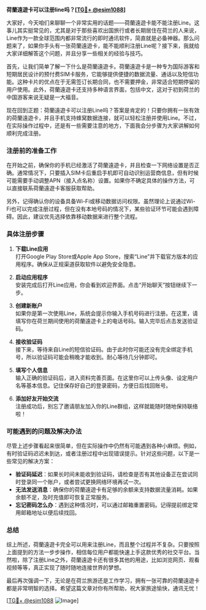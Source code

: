 **荷蘭遠遊卡可以注册line吗？[[TG💪+ @esim1088](https://t.me/s/esim1088)]**

大家好，今天咱们来聊聊一个非常实用的话题——荷蘭遠遊卡能不能注册Line。这事儿其实挺常见的，尤其是对于那些喜欢出国旅行或者长期居住在荷兰的人来说，Line作为一款全球范围内都非常流行的即时通讯软件，简直就是必备神器。那么问题来了，如果你手头有一张荷蘭遠遊卡，能不能顺利注册Line呢？接下来，我就给大家详细解答这个问题，并且分享一些相关的经验与技巧。

首先，让我们简单了解一下什么是荷蘭遠遊卡。荷蘭遠遊卡是一种专为国际游客和短期居民设计的预付费SIM卡服务，它能够提供便捷的数据流量、通话以及短信功能。这种卡片的优点在于无需签订长期合同，也不需要押金，非常适合短期停留的用户使用。此外，荷蘭遠遊卡还支持多种语言界面，包括中文，这对于初到荷兰的中国游客来说无疑是一大福音。

现在回到正题：荷蘭遠遊卡可以注册Line吗？答案是肯定的！只要你拥有一张有效的荷蘭遠遊卡，并且手机支持蜂窝数据连接，就可以轻松注册并使用Line。不过，在实际操作过程中，还是有一些需要注意的地方，下面我会分步骤为大家讲解如何顺利完成注册。

### 注册前的准备工作

在开始之前，确保你的手机已经激活了荷蘭遠遊卡，并且检查一下网络设置是否正确。通常情况下，只要插入SIM卡后重启手机即可自动识别运营商信息，但有时候可能需要手动调整APN（接入点名称）设置。如果你不确定具体的操作方法，可以直接联系荷蘭遠遊卡客服获取帮助。

另外，记得确认你的设备具备Wi-Fi或移动数据访问权限。虽然理论上说通过Wi-Fi也可以完成注册过程，但在没有本地号码的情况下，某些验证环节可能会遇到障碍。因此，建议优先选择依靠移动数据来进行整个流程。

### 具体注册步骤

1. **下载Line应用**  
   打开Google Play Store或Apple App Store，搜索“Line”并下载官方版本的应用程序。确保从正规渠道获取软件以避免安全隐患。

2. **启动应用程序**  
   安装完成后打开Line应用，你会看到欢迎界面。点击“开始聊天”按钮继续下一步。

3. **创建新账户**  
   如果你是第一次使用Line，系统会提示你输入手机号码进行注册。在这里，请填写你在荷兰期间使用的荷蘭遠遊卡上的电话号码。输入完毕后点击发送验证码。

4. **接收验证码**  
   接下来，等待来自Line的短信验证码。由于此时你可能还没有完全绑定手机号，所以验证码可能会稍晚才能收到。耐心等待几分钟即可。

5. **填写个人信息**  
   输入正确的验证码后，进入资料完善页面。在这里你可以上传头像、设定用户名等基本信息。记住保存好自己的登录密码，方便日后找回账号。

6. **添加好友开始交流**  
   注册成功后，别忘了邀请朋友加入你的Line群组，这样就能随时随地保持联络啦！

### 可能遇到的问题及解决办法

尽管上述步骤看起来很简单，但在实际操作中仍然有可能遇到各种小麻烦。例如，有时验证码迟迟未到达，或者注册过程中出现错误提示。针对这些问题，以下是一些常见的解决方案：

- **验证码延迟**：如果长时间未能收到验证码，请检查是否有其他设备正在尝试同时登录同一个账户，或者尝试更换网络环境再试一次。
- **无法发送消息**：确保你的荷蘭遠遊卡有足够的余额来支持数据流量消耗。如果余额不足，及时充值即可恢复正常服务。
- **忘记密码怎么办**：遇到这种情况时，可以通过邮箱重置密码。记得提前绑定常用邮箱地址以便后续找回。

### 总结

综上所述，荷蘭遠遊卡完全可以用来注册Line，而且整个过程并不复杂。只要按照上面提到的方法一步步操作，相信每位用户都能快速上手这款优秀的社交平台。当然啦，除了注册Line之外，荷蘭遠遊卡还有很多其他的用途，比如浏览网页、观看视频等等，真正实现了随时随地连接世界的梦想。

最后再次强调一下，无论是在荷兰旅游还是工作学习，拥有一张可靠的荷蘭遠遊卡都是非常明智的选择。希望这篇文章对你有所帮助，祝大家旅途愉快，通讯无忧！ 

[[TG💪+ @esim1088](https://t.me/s/esim1088) ![Image](https://i.postimg.cc/4NQfJmqS/Snipaste-2025-05-13-00-14-12.png)]